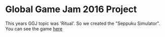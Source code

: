 # Global Game Jam 2016 Project

This years GGJ topic was 'Ritual'. So we created the "Seppuku Simulator". You can see the game [here](http://globalgamejam.org/2016/games/seppuku-simulator)
